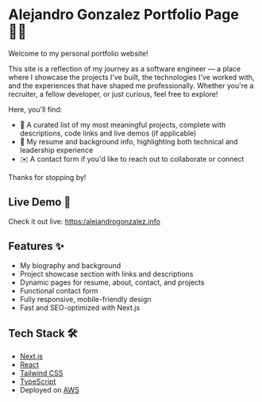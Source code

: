 # Alejandro Gonzalez Portfolio Page 🧑‍💻

Welcome to my personal portfolio website! 

This site is a reflection of my journey as a software engineer — a place where I showcase the projects I've built, the technologies I've worked with, and the experiences that have shaped me professionally. Whether you're a recruiter, a fellow developer, or just curious, feel free to explore!

Here, you'll find:

- 📁 A curated list of my most meaningful projects, complete with descriptions, code links and live demos (if applicable)
- 📄 My resume and background info, highlighting both technical and leadership experience
- ✉️ A contact form if you'd like to reach out to collaborate or connect

Thanks for stopping by!

## Live Demo 🔗
Check it out live: [https:/alejandrogonzalez.info](https://alejandrogonzalez.info)

## Features ✨
- My biography and background
- Project showcase section with links and descriptions
- Dynamic pages for resume, about, contact, and projects
- Functional contact form
- Fully responsive, mobile-friendly design
- Fast and SEO-optimized with Next.js

## Tech Stack 🛠️
- [Next.js](https://nextjs.org)
- [React](https://react.dev)
- [Tailwind CSS](https://tailwindcss.com)
- [TypeScript](https://www.typescriptlang.org/docs/)
- Deployed on [AWS](https://docs.aws.amazon.com/)
